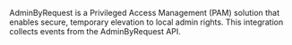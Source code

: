 AdminByRequest is a Privileged Access Management (PAM) solution that enables secure, temporary elevation to local admin rights.
This integration collects events from the AdminByRequest API.

